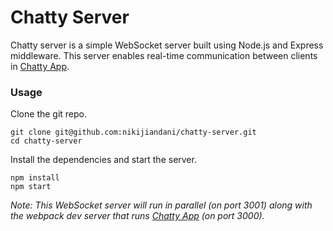 Chatty Server
=====================

Chatty server is a simple WebSocket server built using Node.js and Express middleware. This server enables real-time communication between clients in [Chatty App](https://github.com/nikijiandani/chatty-app).

### Usage

Clone the git repo.

```
git clone git@github.com:nikijiandani/chatty-server.git
cd chatty-server
```

Install the dependencies and start the server.

```
npm install
npm start
```
*Note: This WebSocket server will run in parallel (on port 3001) along with the webpack dev server that runs [Chatty App](https://github.com/nikijiandani/chatty-app) (on port 3000).*
